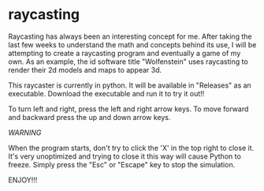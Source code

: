 # raycasting

Raycasting has always been an interesting concept for me. After taking the last few weeks to understand the math and concepts behind its use, I will be attempting to create a raycasting program and eventually a game of my own. As an example, the id software title "Wolfenstein" uses raycasting to render their 2d models and maps to appear 3d. 

This raycaster is currently in python. It will be available in "Releases" as an executable. Download the executable and run it to try it out!!

To turn left and right, press the left and right arrow keys. To move forward and backward press the up and down arrow keys.

*WARNING*

When the program starts, don't try to click the 'X' in the top right to close it. It's very unoptimized and trying to close it this way will cause Python to freeze. Simply press the "Esc" or "Escape" key to stop the simulation.

ENJOY!!!